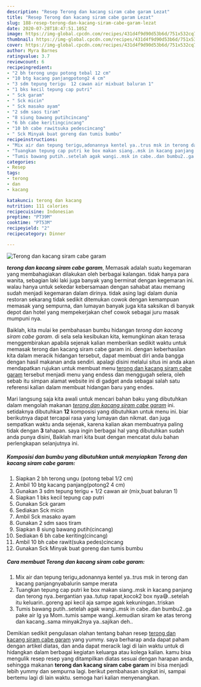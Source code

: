 ```yaml
---
description: "Resep Terong dan kacang siram cabe garam Lezat"
title: "Resep Terong dan kacang siram cabe garam Lezat"
slug: 188-resep-terong-dan-kacang-siram-cabe-garam-lezat
date: 2020-07-28T18:47:51.105Z
image: https://img-global.cpcdn.com/recipes/431d4f9d90d53b6d/751x532cq70/terong-dan-kacang-siram-cabe-garam-foto-resep-utama.jpg
thumbnail: https://img-global.cpcdn.com/recipes/431d4f9d90d53b6d/751x532cq70/terong-dan-kacang-siram-cabe-garam-foto-resep-utama.jpg
cover: https://img-global.cpcdn.com/recipes/431d4f9d90d53b6d/751x532cq70/terong-dan-kacang-siram-cabe-garam-foto-resep-utama.jpg
author: Myra Barnes
ratingvalue: 3.7
reviewcount: 6
recipeingredient:
- "2 bh terong ungu potong tebal 12 cm"
- "10 btg kacang panjangpotong2 4 cm"
- "3 sdm tepung terigu  12 cawan air mixbuat baluran 1"
- "1 bks kecil tepung cap putri"
- " Sck garam"
- " Sck micin"
- " Sck masako ayam"
- "2 sdm saos tiram"
- "8 siung bawang putihcincang"
- "6 bh cabe keritingcincang"
- "10 bh cabe rawitsuka pedescincang"
- " Sck Minyak buat goreng dan tumis bumbu"
recipeinstructions:
- "Mix air dan tepung terigu,adonannya kentel ya..trus msk in terong dan kacang panjangnyabalurin sampe merata"
- "Tuangkan tepung cap putri ke box makan siang..msk in kacang panjang dan terong nya..bergantian yaa..tutup rapat,kocok2 box nya😅..setelah itu keluarin..goreng api kecil aja sampe agak kekuningan..triskan"
- "Tumis bawang putih..setelah agak wangi..msk in cabe..dan bumbu2..ga pake air lg ya Mom..tumis sampe wangi..kemudian siram ke atas terong dan kacang..sama minyak2nya ya..sajikan deh.."
categories:
- Resep
tags:
- terong
- dan
- kacang

katakunci: terong dan kacang 
nutrition: 111 calories
recipecuisine: Indonesian
preptime: "PT39M"
cooktime: "PT53M"
recipeyield: "2"
recipecategory: Dinner

---
```



![Terong dan kacang siram cabe garam](https://img-global.cpcdn.com/recipes/431d4f9d90d53b6d/751x532cq70/terong-dan-kacang-siram-cabe-garam-foto-resep-utama.jpg)

<b><i>terong dan kacang siram cabe garam</i></b>, Memasak adalah suatu kegemaran yang membahagiakan dilakukan oleh berbagai kalangan. tidak hanya para wanita, sebagian laki laki juga banyak yang berminat dengan kegemaran ini. walau hanya untuk sekedar kebersamaan dengan sahabat atau memang sudah menjadi kegemaran dalam dirinya. tidak asing lagi dalam dunia restoran sekarang tidak sedikit ditemukan cowok dengan kemampuan memasak yang sempurna, dan lumayan banyak juga kita saksikan di banyak depot dan hotel yang mempekerjakan chef cowok sebagai juru masak mumpuni nya.

Baiklah, kita mulai ke pembahasan bumbu hidangan <i>terong dan kacang siram cabe garam</i>. di sela sela kesibukan kita, kemungkinan akan terasa menggembirakan apabila sejenak kalian memberikan sedikit waktu untuk memasak terong dan kacang siram cabe garam ini. dengan keberhasilan kita dalam meracik hidangan tersebut, dapat membuat diri anda bangga dengan hasil makanan anda sendiri. apalagi disini melalui situs ini anda akan mendapatkan rujukan untuk membuat menu <u>terong dan kacang siram cabe garam</u> tersebut menjadi menu yang endess dan menggugah selera, oleh sebab itu simpan alamat website ini di gadget anda sebagai salah satu referensi kalian dalam membuat hidangan baru yang endes.




Mari langsung saja kita awali untuk mencari bahan baku yang dibutuhkan dalam mengolah makanan <u><i>terong dan kacang siram cabe garam</i></u> ini. setidaknya dibutuhkan <b>12</b> komposisi yang dibutuhkan untuk menu ini. biar berikutnya dapat tercapai rasa yang lumayan dan nikmat. dan juga sempatkan waktu anda sejenak, karena kalian akan membuatnya paling tidak dengan <b>3</b> tahapan. saya ingin berbagai hal yang dibutuhkan sudah anda punya disini, Baiklah mari kita buat dengan mencatat dulu bahan perlengkapan selanjutnya ini.

<!--inarticleads1-->

##### Komposisi dan bumbu yang dibutuhkan untuk menyiapkan Terong dan kacang siram cabe garam:

1. Siapkan 2 bh terong ungu (potong tebal 1/2 cm)
1. Ambil 10 btg kacang panjang(potong2 4 cm)
1. Gunakan 3 sdm tepung terigu + 1/2 cawan air (mix,buat baluran 1)
1. Siapkan 1 bks kecil tepung cap putri
1. Gunakan  Sck garam
1. Sediakan  Sck micin
1. Ambil  Sck masako ayam
1. Gunakan 2 sdm saos tiram
1. Siapkan 8 siung bawang putih(cincang)
1. Sediakan 6 bh cabe keriting(cincang)
1. Ambil 10 bh cabe rawit(suka pedes)cincang
1. Gunakan  Sck Minyak buat goreng dan tumis bumbu




<!--inarticleads2-->

##### Cara membuat Terong dan kacang siram cabe garam:

1. Mix air dan tepung terigu,adonannya kentel ya..trus msk in terong dan kacang panjangnyabalurin sampe merata
1. Tuangkan tepung cap putri ke box makan siang..msk in kacang panjang dan terong nya..bergantian yaa..tutup rapat,kocok2 box nya😅..setelah itu keluarin..goreng api kecil aja sampe agak kekuningan..triskan
1. Tumis bawang putih..setelah agak wangi..msk in cabe..dan bumbu2..ga pake air lg ya Mom..tumis sampe wangi..kemudian siram ke atas terong dan kacang..sama minyak2nya ya..sajikan deh..




Demikian sedikit pengulasan olahan tentang bahan resep <u>terong dan kacang siram cabe garam</u> yang yummy. saya berharap anda dapat paham dengan artikel diatas, dan anda dapat meracik lagi di lain waktu untuk di hidangkan dalam berbagai kegiatan keluarga atau kolega kalian. kamu bisa mengulik resep resep yang ditampilkan diatas sesuai dengan harapan anda, sehingga makanan <b>terong dan kacang siram cabe garam</b> ini bisa menjadi lebih yummy dan sempurna lagi. berikut pembahasan singkat ini, sampai bertemu lagi di lain waktu. semoga hari kalian menyenangkan.
